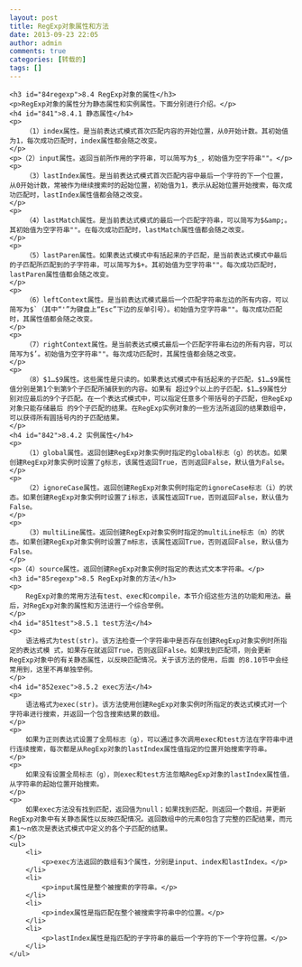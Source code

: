```yaml
---
layout: post
title: RegExp对象属性和方法
date: 2013-09-23 22:05
author: admin
comments: true
categories: [转载的]
tags: []
---
```

	<h3 id="84regexp">8.4 RegExp对象的属性</h3>
	<p>RegExp对象的属性分为静态属性和实例属性。下面分别进行介绍。</p>
	<h4 id="841">8.4.1 静态属性</h4>
	<p>
		（1）index属性。是当前表达式模式首次匹配内容的开始位置，从0开始计数。其初始值为1，每次成功匹配时，index属性都会随之改变。
	</p>
	<p>（2）input属性。返回当前所作用的字符串，可以简写为$_，初始值为空字符串""。</p>
	<p>
		（3）lastIndex属性。是当前表达式模式首次匹配内容中最后一个字符的下一个位置，从0开始计数，常被作为继续搜索时的起始位置，初始值为1，表示从起始位置开始搜索，每次成功匹配时，lastIndex属性值都会随之改变。
	</p>
	<p>
		（4）lastMatch属性。是当前表达式模式的最后一个匹配字符串，可以简写为$&amp;。其初始值为空字符串""。在每次成功匹配时，lastMatch属性值都会随之改变。
	</p>
	<p>
		（5）lastParen属性。如果表达式模式中有括起来的子匹配，是当前表达式模式中最后的子匹配所匹配到的子字符串，可以简写为$+。其初始值为空字符串""。每次成功匹配时，lastParen属性值都会随之改变。
	</p>
	<p>
		（6）leftContext属性。是当前表达式模式最后一个匹配字符串左边的所有内容，可以简写为$`（其中“'”为键盘上“Esc”下边的反单引号）。初始值为空字符串""。每次成功匹配时，其属性值都会随之改变。
	</p>
	<p>
		（7）rightContext属性。是当前表达式模式最后一个匹配字符串右边的所有内容，可以简写为$’。初始值为空字符串""。每次成功匹配时，其属性值都会随之改变。
	</p>
	<p>
		（8）$1…$9属性。这些属性是只读的。如果表达式模式中有括起来的子匹配，$1…$9属性值分别是第1个到第9个子匹配所捕获到的内容。如果有 超过9个以上的子匹配，$1…$9属性分别对应最后的9个子匹配。在一个表达式模式中，可以指定任意多个带括号的子匹配，但RegExp对象只能存储最后 的9个子匹配的结果。在RegExp实例对象的一些方法所返回的结果数组中，可以获得所有圆括号内的子匹配结果。
	</p>
	<h4 id="842">8.4.2 实例属性</h4>
	<p>
		（1）global属性。返回创建RegExp对象实例时指定的global标志（g）的状态。如果创建RegExp对象实例时设置了g标志，该属性返回True，否则返回False，默认值为False。
	</p>
	<p>
		（2）ignoreCase属性。返回创建RegExp对象实例时指定的ignoreCase标志（i）的状态。如果创建RegExp对象实例时设置了i标志，该属性返回True，否则返回False，默认值为False。
	</p>
	<p>
		（3）multiLine属性。返回创建RegExp对象实例时指定的multiLine标志（m）的状态。如果创建RegExp对象实例时设置了m标志，该属性返回True，否则返回False，默认值为False。
	</p>
	<p>（4）source属性。返回创建RegExp对象实例时指定的表达式文本字符串。</p>
	<h3 id="85regexp">8.5 RegExp对象的方法</h3>
	<p>
		RegExp对象的常用方法有test、exec和compile，本节介绍这些方法的功能和用法。最后，对RegExp对象的属性和方法进行一个综合举例。
	</p>
	<h4 id="851test">8.5.1 test方法</h4>
	<p>
		语法格式为test(str)。该方法检查一个字符串中是否存在创建RegExp对象实例时所指定的表达式模 式，如果存在就返回True，否则返回False。如果找到匹配项，则会更新RegExp对象中的有关静态属性，以反映匹配情况。关于该方法的使用，后面 的8.10节中会经常用到，这里不再单独举例。
	</p>
	<h4 id="852exec">8.5.2 exec方法</h4>
	<p>
		语法格式为exec(str)。该方法使用创建RegExp对象实例时所指定的表达式模式对一个字符串进行搜索，并返回一个包含搜索结果的数组。
	</p>
	<p>
		如果为正则表达式设置了全局标志（g），可以通过多次调用exec和test方法在字符串中进行连续搜索，每次都是从RegExp对象的lastIndex属性值指定的位置开始搜索字符串。
	</p>
	<p>
		如果没有设置全局标志（g），则exec和test方法忽略RegExp对象的lastIndex属性值，从字符串的起始位置开始搜索。
	</p>
	<p>
		如果exec方法没有找到匹配，返回值为null；如果找到匹配，则返回一个数组，并更新RegExp对象中有关静态属性以反映匹配情况。返回数组中的元素0包含了完整的匹配结果，而元素1～n依次是表达式模式中定义的各个子匹配的结果。
	</p>
	<ul>
		<li>
			<p>exec方法返回的数组有3个属性，分别是input、index和lastIndex。</p>
		</li>
		<li>
			<p>input属性是整个被搜索的字符串。</p>
		</li>
		<li>
			<p>index属性是指匹配在整个被搜索字符串中的位置。</p>
		</li>
		<li>
			<p>lastIndex属性是指匹配的子字符串的最后一个字符的下一个字符位置。</p>
		</li>
	</ul>
